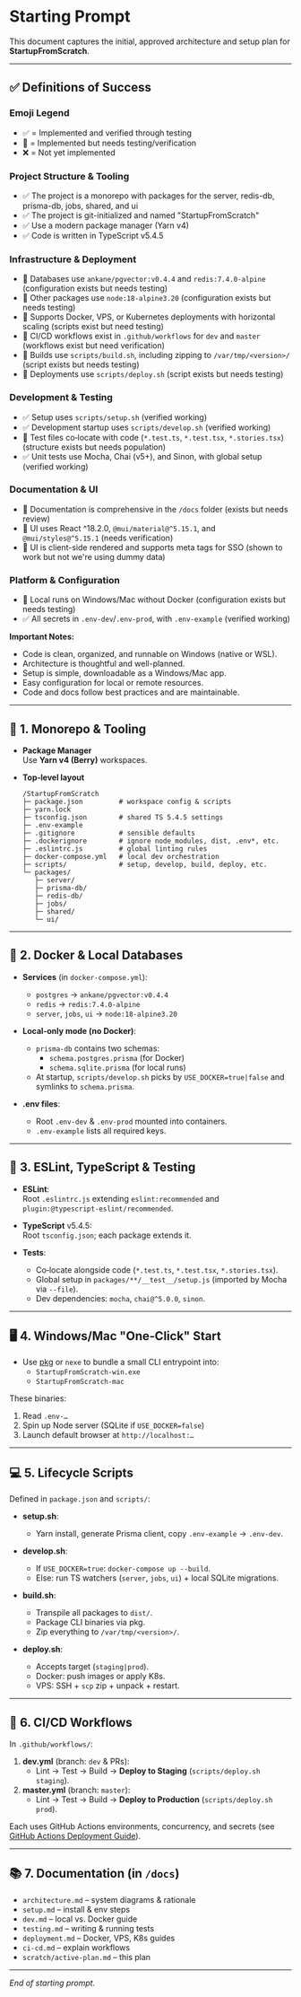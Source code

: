 # Starting Prompt

This document captures the initial, approved architecture and setup plan for **StartupFromScratch**.

---

## ✅ Definitions of Success

### Emoji Legend
- ✅ = Implemented and verified through testing
- 🚧 = Implemented but needs testing/verification
- ❌ = Not yet implemented

### Project Structure & Tooling
- ✅ The project is a monorepo with packages for the server, redis-db, prisma-db, jobs, shared, and ui
- ✅ The project is git-initialized and named "StartupFromScratch"
- ✅ Use a modern package manager (Yarn v4)
- ✅ Code is written in TypeScript v5.4.5

### Infrastructure & Deployment
- 🚧 Databases use `ankane/pgvector:v0.4.4` and `redis:7.4.0-alpine` (configuration exists but needs testing)
- 🚧 Other packages use `node:18-alpine3.20` (configuration exists but needs testing)
- 🚧 Supports Docker, VPS, or Kubernetes deployments with horizontal scaling (scripts exist but need testing)
- 🚧 CI/CD workflows exist in `.github/workflows` for `dev` and `master` (workflows exist but need verification)
- 🚧 Builds use `scripts/build.sh`, including zipping to `/var/tmp/<version>/` (script exists but needs testing)
- 🚧 Deployments use `scripts/deploy.sh` (script exists but needs testing)

### Development & Testing
- ✅ Setup uses `scripts/setup.sh` (verified working)
- ✅ Development startup uses `scripts/develop.sh` (verified working)
- 🚧 Test files co‑locate with code (`*.test.ts`, `*.test.tsx`, `*.stories.tsx`) (structure exists but needs population)
- ✅ Unit tests use Mocha, Chai (v5+), and Sinon, with global setup (verified working)

### Documentation & UI
- 🚧 Documentation is comprehensive in the `/docs` folder (exists but needs review)
- 🚧 UI uses React ^18.2.0, `@mui/material@^5.15.1`, and `@mui/styles@^5.15.1` (needs verification)
- 🚧 UI is client-side rendered and supports meta tags for SSO (shown to work but not we're using dummy data)

### Platform & Configuration
- 🚧 Local runs on Windows/Mac without Docker (configuration exists but needs testing)
- ✅ All secrets in `.env-dev`/`.env-prod`, with `.env-example` (verified working)

**Important Notes:**
- Code is clean, organized, and runnable on Windows (native or WSL).
- Architecture is thoughtful and well-planned.
- Setup is simple, downloadable as a Windows/Mac app.
- Easy configuration for local or remote resources.
- Code and docs follow best practices and are maintainable.

---

## 🚀 1. Monorepo & Tooling

- **Package Manager**  
  Use **Yarn v4 (Berry)** workspaces.

- **Top‑level layout**  
  ```text
  /StartupFromScratch
  ├─ package.json         # workspace config & scripts
  ├─ yarn.lock
  ├─ tsconfig.json        # shared TS 5.4.5 settings
  ├─ .env-example
  ├─ .gitignore           # sensible defaults
  ├─ .dockerignore        # ignore node_modules, dist, .env*, etc.
  ├─ .eslintrc.js         # global linting rules
  ├─ docker-compose.yml   # local dev orchestration
  ├─ scripts/             # setup, develop, build, deploy, etc.
  └─ packages/
     ├─ server/
     ├─ prisma-db/
     ├─ redis-db/
     ├─ jobs/
     ├─ shared/
     └─ ui/
  ```

---

## 🐳 2. Docker & Local Databases

- **Services** (in `docker-compose.yml`):  
  - `postgres` → `ankane/pgvector:v0.4.4`  
  - `redis`    → `redis:7.4.0-alpine`  
  - `server`, `jobs`, `ui` → `node:18-alpine3.20`

- **Local‑only mode (no Docker)**:  
  - `prisma-db` contains two schemas:  
    - `schema.postgres.prisma` (for Docker)  
    - `schema.sqlite.prisma`   (for local runs)  
  - At startup, `scripts/develop.sh` picks by `USE_DOCKER=true|false` and symlinks to `schema.prisma`.

- **.env files**:  
  - Root `.env-dev` & `.env-prod` mounted into containers.  
  - `.env-example` lists all required keys.

---

## 🔧 3. ESLint, TypeScript & Testing

- **ESLint**:  
  Root `.eslintrc.js` extending `eslint:recommended` and `plugin:@typescript-eslint/recommended`.

- **TypeScript** v5.4.5:  
  Root `tsconfig.json`; each package extends it.

- **Tests**:  
  - Co‑locate alongside code (`*.test.ts`, `*.test.tsx`, `*.stories.tsx`).  
  - Global setup in `packages/**/__test__/setup.js` (imported by Mocha via `--file`).  
  - Dev dependencies: `mocha`, `chai@^5.0.0`, `sinon`.

---

## 🖥️ 4. Windows/Mac "One‑Click" Start

- Use [pkg](https://github.com/vercel/pkg) or `nexe` to bundle a small CLI entrypoint into:
  - `StartupFromScratch-win.exe`  
  - `StartupFromScratch-mac`

These binaries:
1. Read `.env-…`  
2. Spin up Node server (SQLite if `USE_DOCKER=false`)  
3. Launch default browser at `http://localhost:…`

---

## 💻 5. Lifecycle Scripts

Defined in `package.json` and `scripts/`:

- **setup.sh**:  
  - Yarn install, generate Prisma client, copy `.env-example` → `.env-dev`.

- **develop.sh**:  
  - If `USE_DOCKER=true`: `docker-compose up --build`.  
  - Else: run TS watchers (`server`, `jobs`, `ui`) + local SQLite migrations.

- **build.sh**:  
  - Transpile all packages to `dist/`.  
  - Package CLI binaries via pkg.  
  - Zip everything to `/var/tmp/<version>/`.

- **deploy.sh**:  
  - Accepts target (`staging|prod`).  
  - Docker: push images or apply K8s.  
  - VPS: SSH + `scp` zip + unpack + restart.

---

## 🔄 6. CI/CD Workflows

In `.github/workflows/`:

1. **dev.yml** (branch: `dev` & PRs):  
   - Lint → Test → Build → **Deploy to Staging** (`scripts/deploy.sh staging`).
2. **master.yml** (branch: `master`):  
   - Lint → Test → Build → **Deploy to Production** (`scripts/deploy.sh prod`).

Each uses GitHub Actions environments, concurrency, and secrets (see [GitHub Actions Deployment Guide](https://docs.github.com/en/actions/use-cases-and-examples/deploying/deploying-with-github-actions)).

---

## 📚 7. Documentation (in `/docs`)

- `architecture.md`  – system diagrams & rationale  
- `setup.md`         – install & env steps  
- `dev.md`           – local vs. Docker guide  
- `testing.md`       – writing & running tests  
- `deployment.md`    – Docker, VPS, K8s guides  
- `ci-cd.md`         – explain workflows  
- `scratch/active-plan.md` – this plan

---

*End of starting prompt.*